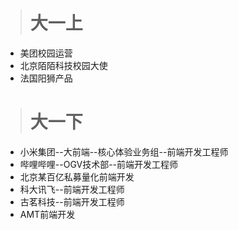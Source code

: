 > # 大一上
- 美团校园运营
- 北京陌陌科技校园大使
- 法国阳狮产品
> # 大一下
- 小米集团--大前端--核心体验业务组--前端开发工程师
- 哔哩哔哩--OGV技术部--前端开发工程师
- 北京某百亿私募量化前端开发
- 科大讯飞--前端开发工程师
- 古茗科技--前端开发工程师
- AMT前端开发
